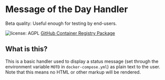 # Message of the Day Handler

Beta quality: Useful enough for testing by end-users.

![license: AGPL](https://camo.githubusercontent.com/b53b1136762ea55ee6a2d641c9f8283b8335a79b3cb95cbab5a988e678e269b8/68747470733a2f2f696d672e736869656c64732e696f2f62616467652f6c6963656e73652d4147504c2d73756363657373) [GitHub Container Registry Package](https://github.com/Shared-Reality-Lab/IMAGE-server/pkgs/container/image-handler-motd)

## What is this?

This is a basic handler used to display a status message (set through the environment variable `MOTD` in `docker-compose.yml`) as plain text to the user. Note that this means no HTML or other markup will be rendered.

